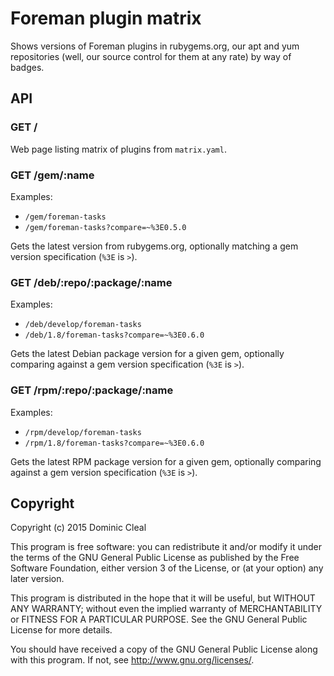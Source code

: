 # Foreman plugin matrix

Shows versions of Foreman plugins in rubygems.org, our apt and yum repositories (well, our source control for them at any rate) by way of badges.

## API

### GET /

Web page listing matrix of plugins from `matrix.yaml`.

### GET /gem/:name

Examples:

* `/gem/foreman-tasks`
* `/gem/foreman-tasks?compare=~%3E0.5.0`

Gets the latest version from rubygems.org, optionally matching a gem version specification (`%3E` is `>`).

### GET /deb/:repo/:package/:name

Examples:

* `/deb/develop/foreman-tasks`
* `/deb/1.8/foreman-tasks?compare=~%3E0.6.0`

Gets the latest Debian package version for a given gem, optionally comparing against a gem version specification (`%3E` is `>`).

### GET /rpm/:repo/:package/:name

Examples:

* `/rpm/develop/foreman-tasks`
* `/rpm/1.8/foreman-tasks?compare=~%3E0.6.0`

Gets the latest RPM package version for a given gem, optionally comparing against a gem version specification (`%3E` is `>`).

## Copyright

Copyright (c) 2015 Dominic Cleal

This program is free software: you can redistribute it and/or modify it under the terms of the GNU General Public License as published by the Free Software Foundation, either version 3 of the License, or (at your option) any later version.

This program is distributed in the hope that it will be useful, but WITHOUT ANY WARRANTY; without even the implied warranty of MERCHANTABILITY or FITNESS FOR A PARTICULAR PURPOSE. See the GNU General Public License for more details.

You should have received a copy of the GNU General Public License along with this program. If not, see http://www.gnu.org/licenses/.
